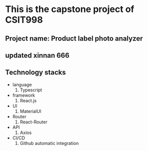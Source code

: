 # This is the capstone project of CSIT998

## Project name: Product label photo analyzer

## updated xinnan 666

## Technology stacks

- language
  1. Typescript
- framework
  1. React.js
- UI
  1. MaterialUI
- Router
  1. React-Router
- API
  1. Axios
- CI/CD
  1. Github automatic integration
     
